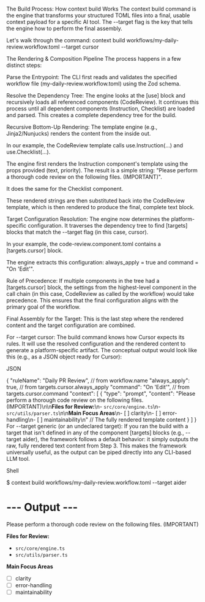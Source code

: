 The Build Process: How context build Works
The context build command is the engine that transforms your structured TOML files into a final, usable context payload for a specific AI tool. The --target flag is the key that tells the engine how to perform the final assembly.

Let's walk through the command: context build workflows/my-daily-review.workflow.toml --target cursor

The Rendering & Composition Pipeline
The process happens in a few distinct steps:

Parse the Entrypoint: The CLI first reads and validates the specified workflow file (my-daily-review.workflow.toml) using the Zod schema.

Resolve the Dependency Tree: The engine looks at the [use] block and recursively loads all referenced components (CodeReview). It continues this process until all dependent components (Instruction, Checklist) are loaded and parsed. This creates a complete dependency tree for the build.

Recursive Bottom-Up Rendering: The template engine (e.g., Jinja2/Nunjucks) renders the content from the inside out.

In our example, the CodeReview template calls use.Instruction(...) and use.Checklist(...).

The engine first renders the Instruction component's template using the props provided (text, priority). The result is a simple string: "Please perform a thorough code review on the following files. (IMPORTANT)".

It does the same for the Checklist component.

These rendered strings are then substituted back into the CodeReview template, which is then rendered to produce the final, complete text block.

Target Configuration Resolution: The engine now determines the platform-specific configuration. It traverses the dependency tree to find [targets] blocks that match the --target flag (in this case, cursor).

In your example, the code-review.component.toml contains a [targets.cursor] block.

The engine extracts this configuration: always_apply = true and command = "On 'Edit'".

Rule of Precedence: If multiple components in the tree had a [targets.cursor] block, the settings from the highest-level component in the call chain (in this case, CodeReview as called by the workflow) would take precedence. This ensures that the final configuration aligns with the primary goal of the workflow.

Final Assembly for the Target: This is the last step where the rendered content and the target configuration are combined.

For --target cursor: The build command knows how Cursor expects its rules. It will use the resolved configuration and the rendered content to generate a platform-specific artifact. The conceptual output would look like this (e.g., as a JSON object ready for Cursor):

JSON

{
  "ruleName": "Daily PR Review", // from workflow.name
  "always_apply": true,         // from targets.cursor.always_apply
  "command": "On 'Edit'",       // from targets.cursor.command
  "context": [
    {
      "type": "prompt",
      "content": "Please perform a thorough code review on the following files. (IMPORTANT)\n\n**Files for Review:**\n- `src/core/engine.ts`\n- `src/utils/parser.ts`\n\n**Main Focus Areas**\n- [ ] clarity\n- [ ] error-handling\n- [ ] maintainability\n" // The fully rendered template content
    }
  ]
}
For --target generic (or an undeclared target): If you ran the build with a target that isn't defined in any of the component [targets] blocks (e.g., --target aider), the framework follows a default behavior: it simply outputs the raw, fully rendered text content from Step 3. This makes the framework universally useful, as the output can be piped directly into any CLI-based LLM tool.

Shell

$ context build workflows/my-daily-review.workflow.toml --target aider

# --- Output ---
Please perform a thorough code review on the following files. (IMPORTANT)

**Files for Review:**
- `src/core/engine.ts`
- `src/utils/parser.ts`

**Main Focus Areas**
- [ ] clarity
- [ ] error-handling
- [ ] maintainability